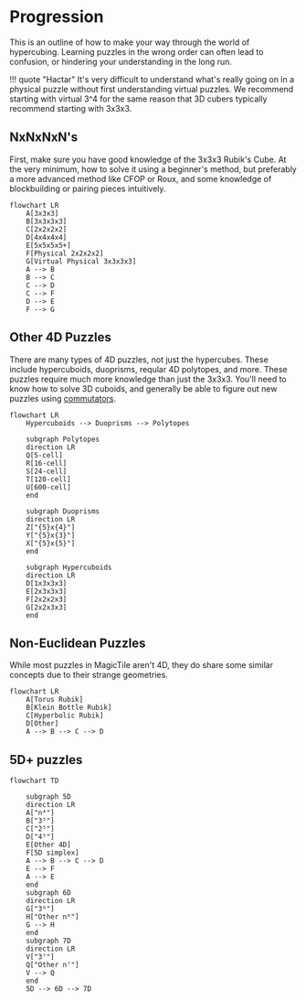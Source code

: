 # Progression

This is an outline of how to make your way through the world of hypercubing. Learning puzzles in the wrong order can often lead to confusion, or hindering your understanding in the long run.

!!! quote "Hactar"
    It's very difficult to understand what's really going on in a physical puzzle without first understanding virtual puzzles. We recommend starting with virtual 3^4 for the same reason that 3D cubers typically recommend starting with 3x3x3.

## NxNxNxN's
First, make sure you have good knowledge of the 3x3x3 Rubik's Cube. At the very minimum, how to solve it using a beginner's method, but preferably a more advanced method like CFOP or Roux, and some knowledge of blockbuilding or pairing pieces intuitively.

```mermaid
flowchart LR
    A[3x3x3]
    B[3x3x3x3]
    C[2x2x2x2]
    D[4x4x4x4]
    E[5x5x5x5+]
    F[Physical 2x2x2x2]
    G[Virtual Physical 3x3x3x3]
    A --> B
    B --> C
    C --> D
    C --> F
    D --> E
    F --> G
```

## Other 4D Puzzles
There are many types of 4D puzzles, not just the hypercubes. These include hypercuboids, duoprisms, reqular 4D polytopes, and more. These puzzles require much more knowledge than just the 3x3x3. You'll need to know how to solve 3D cuboids, and generally be able to figure out new puzzles using [commutators](/techniques/commutators).

```mermaid
flowchart LR
    Hypercuboids --> Duoprisms --> Polytopes

    subgraph Polytopes
    direction LR
    Q[5-cell]
    R[16-cell]
    S[24-cell]
    T[120-cell]
    U[600-cell]
    end

    subgraph Duoprisms
    direction LR
    Z["{5}x{4}"]
    Y["{5}x{3}"]
    X["{5}x{5}"]
    end

    subgraph Hypercuboids
    direction LR
    D[1x3x3x3]
    E[2x3x3x3]
    F[2x2x2x3]
    G[2x2x3x3]
    end

```

## Non-Euclidean Puzzles
While most puzzles in MagicTile aren't 4D, they do share some similar concepts due to their strange geometries.

```mermaid
flowchart LR
    A[Torus Rubik]
    B[Klein Bottle Rubik]
    C[Hyperbolic Rubik]
    D[Other]
    A --> B --> C --> D
```

## 5D+ puzzles

```mermaid
flowchart TD
    
    subgraph 5D
    direction LR
    A["n⁴"]
    B["3⁵"]
    C["2⁵"]
    D["4⁵"]
    E[Other 4D]
    F[5D simplex]
    A --> B --> C --> D
    E --> F
    A --> E
    end
    subgraph 6D
    direction LR
    G["3⁶"]
    H["Other n⁶"]
    G --> H
    end
    subgraph 7D
    direction LR
    V["3⁷"]
    Q["Other n⁷"]
    V --> Q
    end
    5D --> 6D --> 7D
```

